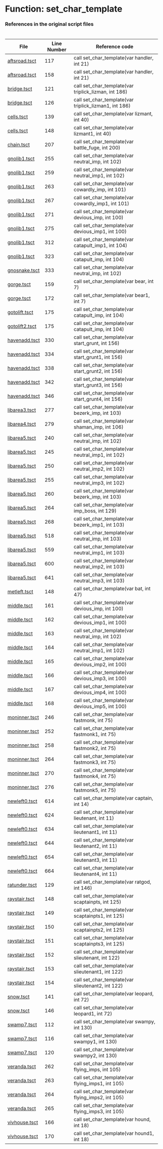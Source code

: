 # Function: set_char_template 
### References in the original script files

#

| File | Line Number | Reference code |
| --- | --- | --- |
| [aftsroad.tsct](../../../out/aftsroad.tsct#L117) | 117 | call set_char_template(var handler, int 21) |
| [aftsroad.tsct](../../../out/aftsroad.tsct#L158) | 158 | call set_char_template(var handler, int 21) |
| [bridge.tsct](../../../out/bridge.tsct#L121) | 121 | call set_char_template(var triplick_lizman, int 186) |
| [bridge.tsct](../../../out/bridge.tsct#L126) | 126 | call set_char_template(var triplick_lizman1, int 186) |
| [cells.tsct](../../../out/cells.tsct#L139) | 139 | call set_char_template(var lizmant, int 40) |
| [cells.tsct](../../../out/cells.tsct#L148) | 148 | call set_char_template(var lizmant1, int 40) |
| [chain.tsct](../../../out/chain.tsct#L207) | 207 | call set_char_template(var battle_fuge, int 200) |
| [gnolib1.tsct](../../../out/gnolib1.tsct#L255) | 255 | call set_char_template(var neutral_imp, int 102) |
| [gnolib1.tsct](../../../out/gnolib1.tsct#L259) | 259 | call set_char_template(var neutral_imp1, int 102) |
| [gnolib1.tsct](../../../out/gnolib1.tsct#L263) | 263 | call set_char_template(var cowardly_imp, int 101) |
| [gnolib1.tsct](../../../out/gnolib1.tsct#L267) | 267 | call set_char_template(var cowardly_imp1, int 101) |
| [gnolib1.tsct](../../../out/gnolib1.tsct#L271) | 271 | call set_char_template(var devious_imp, int 100) |
| [gnolib1.tsct](../../../out/gnolib1.tsct#L275) | 275 | call set_char_template(var devious_imp1, int 100) |
| [gnolib1.tsct](../../../out/gnolib1.tsct#L312) | 312 | call set_char_template(var catapult_imp1, int 104) |
| [gnolib1.tsct](../../../out/gnolib1.tsct#L323) | 323 | call set_char_template(var catapult_imp, int 104) |
| [gnosnake.tsct](../../../out/gnosnake.tsct#L333) | 333 | call set_char_template(var neutral_imp, int 102) |
| [gorge.tsct](../../../out/gorge.tsct#L159) | 159 | call set_char_template(var bear, int 7) |
| [gorge.tsct](../../../out/gorge.tsct#L172) | 172 | call set_char_template(var bear1, int 7) |
| [gotolift.tsct](../../../out/gotolift.tsct#L175) | 175 | call set_char_template(var catapult_imp, int 104) |
| [gotolift2.tsct](../../../out/gotolift2.tsct#L175) | 175 | call set_char_template(var catapult_imp, int 104) |
| [havenadd.tsct](../../../out/havenadd.tsct#L330) | 330 | call set_char_template(var start_grunt, int 156) |
| [havenadd.tsct](../../../out/havenadd.tsct#L334) | 334 | call set_char_template(var start_grunt1, int 156) |
| [havenadd.tsct](../../../out/havenadd.tsct#L338) | 338 | call set_char_template(var start_grunt2, int 156) |
| [havenadd.tsct](../../../out/havenadd.tsct#L342) | 342 | call set_char_template(var start_grunt3, int 156) |
| [havenadd.tsct](../../../out/havenadd.tsct#L346) | 346 | call set_char_template(var start_grunt4, int 156) |
| [libarea3.tsct](../../../out/libarea3.tsct#L277) | 277 | call set_char_template(var bezerk_imp, int 103) |
| [libarea4.tsct](../../../out/libarea4.tsct#L279) | 279 | call set_char_template(var shaman_imp, int 106) |
| [libarea5.tsct](../../../out/libarea5.tsct#L240) | 240 | call set_char_template(var neutral_imp, int 102) |
| [libarea5.tsct](../../../out/libarea5.tsct#L245) | 245 | call set_char_template(var neutral_imp1, int 102) |
| [libarea5.tsct](../../../out/libarea5.tsct#L250) | 250 | call set_char_template(var neutral_imp2, int 102) |
| [libarea5.tsct](../../../out/libarea5.tsct#L255) | 255 | call set_char_template(var neutral_imp3, int 102) |
| [libarea5.tsct](../../../out/libarea5.tsct#L260) | 260 | call set_char_template(var bezerk_imp, int 103) |
| [libarea5.tsct](../../../out/libarea5.tsct#L264) | 264 | call set_char_template(var imp_boss, int 129) |
| [libarea5.tsct](../../../out/libarea5.tsct#L268) | 268 | call set_char_template(var bezerk_imp1, int 103) |
| [libarea5.tsct](../../../out/libarea5.tsct#L518) | 518 | call set_char_template(var neutral_imp, int 103) |
| [libarea5.tsct](../../../out/libarea5.tsct#L559) | 559 | call set_char_template(var neutral_imp1, int 103) |
| [libarea5.tsct](../../../out/libarea5.tsct#L600) | 600 | call set_char_template(var neutral_imp2, int 103) |
| [libarea5.tsct](../../../out/libarea5.tsct#L641) | 641 | call set_char_template(var neutral_imp3, int 103) |
| [metleft.tsct](../../../out/metleft.tsct#L148) | 148 | call set_char_template(var bat, int 47) |
| [middle.tsct](../../../out/middle.tsct#L161) | 161 | call set_char_template(var devious_imp, int 100) |
| [middle.tsct](../../../out/middle.tsct#L162) | 162 | call set_char_template(var devious_imp1, int 100) |
| [middle.tsct](../../../out/middle.tsct#L163) | 163 | call set_char_template(var neutral_imp, int 102) |
| [middle.tsct](../../../out/middle.tsct#L164) | 164 | call set_char_template(var neutral_imp1, int 102) |
| [middle.tsct](../../../out/middle.tsct#L165) | 165 | call set_char_template(var devious_imp2, int 100) |
| [middle.tsct](../../../out/middle.tsct#L166) | 166 | call set_char_template(var devious_imp3, int 100) |
| [middle.tsct](../../../out/middle.tsct#L167) | 167 | call set_char_template(var devious_imp4, int 100) |
| [middle.tsct](../../../out/middle.tsct#L168) | 168 | call set_char_template(var devious_imp5, int 100) |
| [moninner.tsct](../../../out/moninner.tsct#L246) | 246 | call set_char_template(var fastmonk, int 75) |
| [moninner.tsct](../../../out/moninner.tsct#L252) | 252 | call set_char_template(var fastmonk1, int 75) |
| [moninner.tsct](../../../out/moninner.tsct#L258) | 258 | call set_char_template(var fastmonk2, int 75) |
| [moninner.tsct](../../../out/moninner.tsct#L264) | 264 | call set_char_template(var fastmonk3, int 75) |
| [moninner.tsct](../../../out/moninner.tsct#L270) | 270 | call set_char_template(var fastmonk4, int 75) |
| [moninner.tsct](../../../out/moninner.tsct#L276) | 276 | call set_char_template(var fastmonk5, int 75) |
| [newleft0.tsct](../../../out/newleft0.tsct#L614) | 614 | call set_char_template(var captain, int 14) |
| [newleft0.tsct](../../../out/newleft0.tsct#L624) | 624 | call set_char_template(var lieutenant, int 11) |
| [newleft0.tsct](../../../out/newleft0.tsct#L634) | 634 | call set_char_template(var lieutenant1, int 11) |
| [newleft0.tsct](../../../out/newleft0.tsct#L644) | 644 | call set_char_template(var lieutenant2, int 11) |
| [newleft0.tsct](../../../out/newleft0.tsct#L654) | 654 | call set_char_template(var lieutenant3, int 11) |
| [newleft0.tsct](../../../out/newleft0.tsct#L664) | 664 | call set_char_template(var lieutenant4, int 11) |
| [ratunder.tsct](../../../out/ratunder.tsct#L129) | 129 | call set_char_template(var ratgod, int 146) |
| [raystair.tsct](../../../out/raystair.tsct#L148) | 148 | call set_char_template(var scaptainpts, int 125) |
| [raystair.tsct](../../../out/raystair.tsct#L149) | 149 | call set_char_template(var scaptainpts1, int 125) |
| [raystair.tsct](../../../out/raystair.tsct#L150) | 150 | call set_char_template(var scaptainpts2, int 125) |
| [raystair.tsct](../../../out/raystair.tsct#L151) | 151 | call set_char_template(var scaptainpts3, int 125) |
| [raystair.tsct](../../../out/raystair.tsct#L152) | 152 | call set_char_template(var slieutenant, int 122) |
| [raystair.tsct](../../../out/raystair.tsct#L153) | 153 | call set_char_template(var slieutenant1, int 122) |
| [raystair.tsct](../../../out/raystair.tsct#L154) | 154 | call set_char_template(var slieutenant2, int 122) |
| [snow.tsct](../../../out/snow.tsct#L141) | 141 | call set_char_template(var leopard, int 72) |
| [snow.tsct](../../../out/snow.tsct#L146) | 146 | call set_char_template(var leopard1, int 72) |
| [swamp7.tsct](../../../out/swamp7.tsct#L112) | 112 | call set_char_template(var swampy, int 130) |
| [swamp7.tsct](../../../out/swamp7.tsct#L116) | 116 | call set_char_template(var swampy1, int 130) |
| [swamp7.tsct](../../../out/swamp7.tsct#L120) | 120 | call set_char_template(var swampy2, int 130) |
| [veranda.tsct](../../../out/veranda.tsct#L262) | 262 | call set_char_template(var flying_imps, int 105) |
| [veranda.tsct](../../../out/veranda.tsct#L263) | 263 | call set_char_template(var flying_imps1, int 105) |
| [veranda.tsct](../../../out/veranda.tsct#L264) | 264 | call set_char_template(var flying_imps2, int 105) |
| [veranda.tsct](../../../out/veranda.tsct#L265) | 265 | call set_char_template(var flying_imps3, int 105) |
| [vivhouse.tsct](../../../out/vivhouse.tsct#L166) | 166 | call set_char_template(var hound, int 18) |
| [vivhouse.tsct](../../../out/vivhouse.tsct#L170) | 170 | call set_char_template(var hound1, int 18) |
